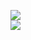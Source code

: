 [![](https://img.shields.io/badge/Made%20With-Github%20Spray-lightgrey.svg?style=for-the-badge&logo=github)](https://github.com/Annihil/github-spray#30032)  
[![](https://i.imgur.com/2DrTn0Z.gif)](https://github.com/Annihil/github-spray)